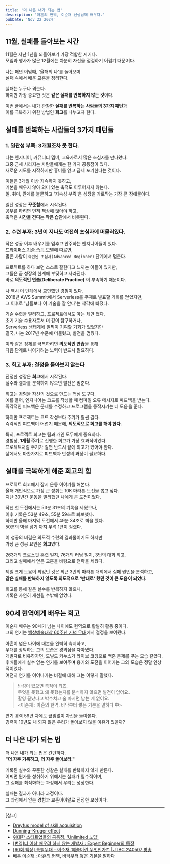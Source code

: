 ```yaml
---
title: '더 나은 내가 되는 법'
description: '아흔의 현역, 이순재 선생님께 배우다.'
pubDate: 'Nov 22 2024'
---
```


## **11월, 실패를 돌아보는 시간**

11월은 지난 1년을 되돌아보기 가장 적합한 시기다.  
모임과 행사가 많은 12월에는 차분히 자신을 점검하기 어렵기 때문이다.

나는 매년 이맘때, '올해의 나'를 돌아보며  
실패 속에서 배운 교훈을 정리한다.

실패는 누구나 겪는다.  
하지만 가장 중요한 것은 **같은 실패를 반복하지 않는 것**이다.

이번 글에서는 내가 관찰한 **실패를 반복하는 사람들의 3가지 패턴**과  
이를 극복하기 위한 방법인 **회고**를 나누고자 한다.

## 실패를 반복하는 사람들의 3가지 패턴들

### 1. 일관성 부족: 3개월조차 못 한다.

나는 엔지니어, 커뮤니티 멤버, 교육자로서 많은 초심자를 만나왔다.  
그중 금세 사라지는 사람들에게는 한 가지 공통점이 있다.  
새로운 시도를 시작하지만 흥미를 잃고 금세 포기한다는 것이다.

이들은 3개월 이상 지속하지 못하고,  
기본을 배우지 않아 의미 있는 축적도 이루어지지 않는다.  
일, 취미, 관계를 불문하고 '지속성 부족'은 성장을 가로막는 가장 큰 장애물이다.

일단 성장은 **꾸준함**에서 시작된다.  
공부를 하려면 먼저 책상에 앉아야 하고,  
축적은 **시간을 견디는 작은 습관**에서 비롯된다.

### 2. 수련 부재: 3년이 지나도 여전히 초심자에 머물러있다.

작은 성공 이후 배우기를 멈추고 안주하는 엔지니어들이 있다.  
[드라이퍼스 기술 습득 모델](https://en.wikipedia.org/wiki/Dreyfus_model_of_skill_acquisition)에 따르면,  
많은 사람이 `숙련된 초심자(Advanced Beginner)` 단계에서 멈춘다.

프로젝트를 하다 보면 스스로 잘한다고 느끼는 이들이 있지만,  
그들은 곧 성장의 한계에 부딪히고 사라진다.  
바로 **의도적인 연습(Deliberate Practice)** 이 부족하기 때문이다.

나 역시 이 단계에서 교만했던 경험이 있다.  
2018년 AWS Summit에서 Serverless를 주제로 발표할 기회를 얻었지만,  
그 이후로 '남들보다 이 기술을 잘 안다'는 착각에 빠졌다.

기술 수련을 멀리하고, 프로젝트에서도 아는 체만 했다.  
초기 기술 수용자로서 더 깊이 탐구하거나,  
Serverless 생태계에 일찍이 기여할 기회가 있었지만  
결국, 나는 2017년 수준에 머물렀고, 발전을 멈췄다.

이와 같은 정체를 극복하려면 **의도적인 연습**을 통해  
다음 단계로 나아가려는 노력이 반드시 필요하다.

### 3. 회고 부재: 결정을 돌아보지 않는다

진정한 성장은 **회고**에서 시작된다.  
실수와 결과를 분석하지 않으면 발전은 멈춘다.

회고는 경험을 자신의 것으로 만드는 핵심 도구다.  
예를 들어, 엔지니어는 코드를 작성할 때 컴파일 오류 메시지로 피드백을 받는다.  
즉각적인 피드백은 문제를 수정하고 프로그램을 동작시키는 데 도움을 준다.

하지만 프로젝트는 코드 작성보다 주기가 훨씬 길다.  
즉각적인 피드백이 어렵기 때문에, **의도적으로 회고를 해야 한다.**

특히, 프로젝트 회고는 팀과 개인 모두에게 중요하다.  
경험상, **1개월 주기**로 진행한 회고가 가장 효과적이었다.  
프로젝트처럼 주기가 길면 반드시 끝에 회고가 있어야 한다.  
삶에서도 마찬가지로 피드백과 반성의 과정이 필요하다.

## **실패를 극복하게 해준 회고의 힘**

프로젝트 회고에서 잠시 운동 이야기를 해본다.  
올해 개인적으로 가장 큰 성취는 10K 마라톤 도전을 뽑고 싶다.  
지난 30년간 운동을 멀리했던 나에게 큰 도전이었다.

작년 첫 도전에서는 53분 31초의 기록을 세웠으나,  
이후 기록은 53분 49초, 55분 59초로 퇴보했다.  
하지만 올해 마지막 도전에서 49분 34초로 벽을 깼다.  
50분의 벽을 넘기 까지 무려 1년이 걸렸다.

이 성공의 비결은 의도적 수련의 결과물이기도 하지만  
가장 큰 성공 요인은 **회고**였다.

263개의 크로스핏 훈련 일지, 76개의 러닝 일지, 3번의 대회 회고.  
그리고 실패에서 얻은 교훈을 바탕으로 전략을 세웠다.

제일 크게 도움이 되었던 것은 최근 3번의 마라톤 대회에서 실패 원인을 분석하고,  
**같은 실패를 반복하지 않도록 의도적으로 '반대로' 했던 것이 큰 도움이 되었다.**

회고를 통해 같은 실수를 반복하지 않으니,  
기록은 자연히 개선될 수밖에 없었다.

## 90세 현역에게 배우는 회고

이순재 배우는 90세가 넘는 나이에도 현역으로 활발히 활동 중이다.  
그의 연기는 [백상예술대상 60주년 기념 무대](https://youtu.be/5ZQdLnRlli0)에서 절정을 보여줬다.

아흔이 넘은 나이에 대본을 완벽히 숙지하고,  
무대를 장악하는 그의 모습은 경외심을 자아냈다.  
개발자로 비유하자면, 도널드 커누스가 라이브 코딩으로 백준 문제를 푸는 모습 같았다.  
후배들에게 실수 없는 연기를 보여주며 용기와 도전을 이어가는 그의 모습은 정말 인상적이었다.  
여전히 연기를 이어나가는 비결에 대해 그는 이렇게 말했다.

> 반성이 있으면 축적이 되죠.  
> 무엇을 못했고 왜 못했는지를 분석하지 않으면 발전이 없어요.  
> 촬영 끝났다고 박수치고 술 마시면 남는 게 없어요.  
> <이순재 : 아흔의 현역, 바닥부터 쌓은 기본을 말하다 中>

연기 경력 59년 차에도 끊임없이 자신을 돌아본다.  
경력이 10년도 채 되지 않은 우리가 돌아보지 않을 이유가 있을까?

## **더 나은 내가 되는 법**

더 나은 내가 되는 법은 간단하다.  
**"더 자주 기록하고, 더 자주 돌아보라."**

기록된 실수와 꾸준한 성찰은 실패를 반복하지 않게 만든다.  
어쩌면 뭔가를 성취하기 위해서는 실패가 필수적이며,  
그 실패를 최적화하는 과정에서 우리는 성장한다.

실패는 결과가 아니라 과정이다.  
그 과정에서 얻는 경험과 교훈이야말로 진정한 보상이다.

---

[참고]

- [Dreyfus model of skill acquisition](https://en.wikipedia.org/wiki/Dreyfus_model_of_skill_acquisition)
- [Dunning–Kruger effect](https://en.wikipedia.org/wiki/Dunning%E2%80%93Kruger_effect)
- [위대한 스타트업들의 공통점, 'Unlimited 노답'](https://brunch.co.kr/@class101/50)
- [\[번역\]더 이상 배우려 하지 않는 개발자 : Expert Beginner의 등장](https://medium.com/@jwyeom63/%EB%8D%94-%EC%9D%B4%EC%83%81-%EB%B0%B0%EC%9A%B0%EB%A0%A4-%ED%95%98%EC%A7%80-%EC%95%8A%EB%8A%94-%EA%B0%9C%EB%B0%9C%EC%9E%90-expert-beginner%EC%9D%98-%EB%93%B1%EC%9E%A5-dd40c40aeedf)
- [\[60회 백상\] 특별무대 - 이순재 '예술이란 무엇인가?' | JTBC 240507 방송](https://youtu.be/5ZQdLnRlli0)
- [배우 이순재 : 아흔의 현역, 바닥부터 쌓은 기본을 말하다](https://www.longblack.co/note/776)
